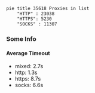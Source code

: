 
```mermaid
pie title 35618 Proxies in list
    "HTTP" : 23038
    "HTTPS": 5230
    "SOCKS" : 11307
```

### Some Info
#### Average Timeout

- mixed: 2.7s
- http: 1.3s
- https: 8.7s
- socks: 6.6s